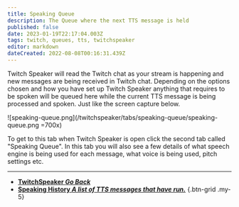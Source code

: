 ```yaml
---
title: Speaking Queue
description: The Queue where the next TTS message is held 
published: false
date: 2023-01-19T22:17:04.003Z
tags: twitch, queues, tts, twitchspeaker
editor: markdown
dateCreated: 2022-08-08T00:16:31.439Z
---
```


Twitch Speaker will read the Twitch chat as your stream is happening and new messages are being received in Twitch chat. Depending on the options chosen and how you have set up Twitch Speaker anything that requires to be spoken will be queued here while the current TTS message is being processed and spoken. Just like the screen capture below.

![speaking-queue.png](/twitchspeaker/tabs/speaking-queue/speaking-queue.png =700x)

To get to this tab when Twitch Speaker is open click the second tab called "Speaking Queue". In this tab you will also see a few details of what speech engine is being used for each message, what voice is being used, pitch settings etc.

---

- [<i class="mdi mdi-chevron-left"></i>**TwitchSpeaker *Go Back***](/TwitchSpeaker)
- [<i class="mdi mdi-history text--twitch"></i>**Speaking History *A list of TTS messages that have run.***](/TwitchSpeaker/Tabs/Speaking-History)
{.btn-grid .my-5}
